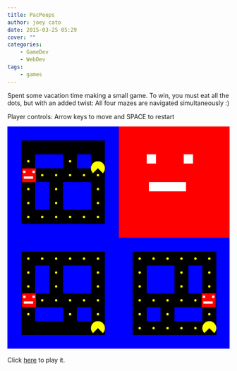 ```yaml
---
title: PacPeeps
author: joey cato
date: 2015-03-25 05:29
cover: ""
categories:
    - GameDev
    - WebDev
tags:
    - games
---
```


Spent some vacation time making a small game. To win, you must eat all the dots, but with an added twist: All four mazes
are navigated simultaneously :)

Player controls: Arrow keys to move and SPACE to restart

![pacpeeps](pacpeeps.png)

Click [here](http://gorch.com/pacpeeps) to play it.
